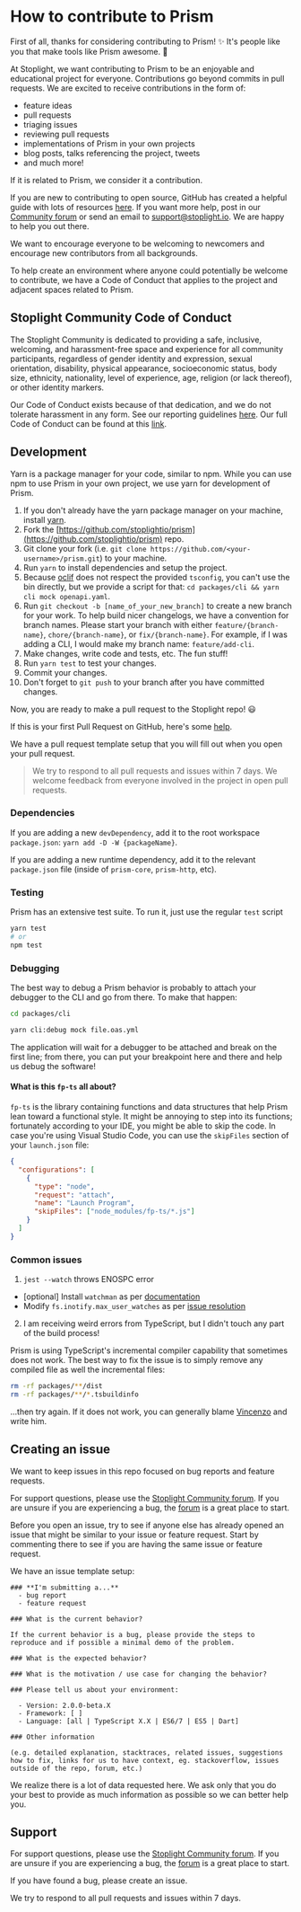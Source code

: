 # How to contribute to Prism

First of all, thanks for considering contributing to Prism! ✨ It's people like you that make tools like Prism awesome. 💖

At Stoplight, we want contributing to Prism to be an enjoyable and educational project for everyone. Contributions go beyond commits in pull requests. We are excited to receive contributions in the form of:

- feature ideas
- pull requests
- triaging issues
- reviewing pull requests
- implementations of Prism in your own projects
- blog posts, talks referencing the project, tweets
- and much more!

If it is related to Prism, we consider it a contribution.

If you are new to contributing to open source, GitHub has created a helpful guide with lots of resources [here](https://opensource.guide/how-to-contribute/). If you want more help, post in our [Community forum](https://community.stoplight.io/c/open-source) or send an email to [support@stoplight.io](mailto:support@stoplight.io). We are happy to help you out there.

We want to encourage everyone to be welcoming to newcomers and encourage new contributors from all backgrounds.

To help create an environment where anyone could potentially be welcome to contribute, we have a Code of Conduct that applies to the project and adjacent spaces related to Prism.

## Stoplight Community Code of Conduct

The Stoplight Community is dedicated to providing a safe, inclusive, welcoming, and harassment-free space and experience for all community participants, regardless of gender identity and expression, sexual orientation, disability, physical appearance, socioeconomic status, body size, ethnicity, nationality, level of experience, age, religion (or lack thereof), or other identity markers.

Our Code of Conduct exists because of that dedication, and we do not tolerate harassment in any form. See our reporting guidelines [here](https://github.com/stoplightio/code-of-conduct/blob/master/incident-reporting.md). Our full Code of Conduct can be found at this [link](https://github.com/stoplightio/code-of-conduct/blob/master/long-form-code-of-conduct.md#long-form-code-of-conduct).

## Development

Yarn is a package manager for your code, similar to npm. While you can use npm to use Prism in your own project, we use yarn for development of Prism.

1. If you don't already have the yarn package manager on your machine, install [yarn](https://yarnpkg.com/lang/en/docs/install/).
2. Fork the [https://github.com/stoplightio/prism](https://github.com/stoplightio/prism) repo.
3. Git clone your fork (i.e. `git clone https://github.com/<your-username>/prism.git`) to your machine.
4. Run `yarn` to install dependencies and setup the project.
5. Because [oclif](https://oclif.io) does not respect the provided `tsconfig`, you can't use the bin directly, but we provide a script for that: `cd packages/cli && yarn cli mock openapi.yaml`.
6. Run `git checkout -b [name_of_your_new_branch]` to create a new branch for your work. To help build nicer changelogs, we have a convention for branch names. Please start your branch with either `feature/{branch-name}`, `chore/{branch-name}`, or `fix/{branch-name}`. For example, if I was adding a CLI, I would make my branch name: `feature/add-cli`.
7. Make changes, write code and tests, etc. The fun stuff!
8. Run `yarn test` to test your changes.
9. Commit your changes.
10. Don't forget to `git push` to your branch after you have committed changes.

Now, you are ready to make a pull request to the Stoplight repo! 😃

If this is your first Pull Request on GitHub, here's some [help](https://egghead.io/lessons/javascript-how-to-create-a-pull-request-on-github).

We have a pull request template setup that you will fill out when you open your pull request.

> We try to respond to all pull requests and issues within 7 days. We welcome feedback from everyone involved in the project in open pull requests.

### Dependencies

If you are adding a new `devDependency`, add it to the root workspace `package.json`: `yarn add -D -W {packageName}`.

If you are adding a new runtime dependency, add it to the relevant `package.json` file (inside of `prism-core`, `prism-http`, etc).

### Testing

Prism has an extensive test suite. To run it, just use the regular `test` script

```bash
yarn test
# or
npm test
```

### Debugging

The best way to debug a Prism behavior is probably to attach your debugger to the CLI and go from there. To make that happen:

```bash
cd packages/cli

yarn cli:debug mock file.oas.yml
```

The application will wait for a debugger to be attached and break on the first line; from there, you can put your breakpoint here and there and help us debug the software!

#### What is this `fp-ts` all about?

`fp-ts` is the library containing functions and data structures that help Prism lean toward a functional style. It might be annoying to step into its functions; fortunately according to your IDE, you might be able to skip the code. In case you're using Visual Studio Code, you can use the `skipFiles` section of your `launch.json` file:

```json
{
  "configurations": [
    {
      "type": "node",
      "request": "attach",
      "name": "Launch Program",
      "skipFiles": ["node_modules/fp-ts/*.js"]
    }
  ]
}

```

### Common issues

1. `jest --watch` throws ENOSPC error

- [optional] Install `watchman` as per [documentation](https://facebook.github.io/watchman/docs/install.html#installing-from-source)
- Modify `fs.inotify.max_user_watches` as per [issue resolution](https://github.com/facebook/jest/issues/3254)

2. I am receiving weird errors from TypeScript, but I didn't touch any part of the build process!

Prism is using TypeScript's incremental compiler capability that sometimes does not work. The best way to fix the issue is to simply remove any compiled file as well the incremental files:

```sh
rm -rf packages/**/dist
rm -rf packages/**/*.tsbuildinfo
```

…then try again. If it does not work, you can generally blame [Vincenzo](https://github.com/XVincentX) and write him.

## Creating an issue

We want to keep issues in this repo focused on bug reports and feature requests.

For support questions, please use the [Stoplight Community forum](https://community.stoplight.io/c/open-source). If you are unsure if you are experiencing a bug, the [forum](https://community.stoplight.io/c/open-source) is a great place to start.

Before you open an issue, try to see if anyone else has already opened an issue that might be similar to your issue or feature request. Start by commenting there to see if you are having the same issue or feature request.

We have an issue template setup:

```
### **I'm submitting a...**
  - bug report
  - feature request

### What is the current behavior?

If the current behavior is a bug, please provide the steps to reproduce and if possible a minimal demo of the problem.

### What is the expected behavior?

### What is the motivation / use case for changing the behavior?

### Please tell us about your environment:

  - Version: 2.0.0-beta.X
  - Framework: [ ]
  - Language: [all | TypeScript X.X | ES6/7 | ES5 | Dart]

### Other information

(e.g. detailed explanation, stacktraces, related issues, suggestions how to fix, links for us to have context, eg. stackoverflow, issues outside of the repo, forum, etc.)
```

We realize there is a lot of data requested here. We ask only that you do your best to provide as much information as possible so we can better help you.

## Support

For support questions, please use the [Stoplight Community forum](https://community.stoplight.io/c/open-source). If you are unsure if you are experiencing a bug, the [forum](https://community.stoplight.io/c/open-source) is a great place to start.

If you have found a bug, please create an issue.

We try to respond to all pull requests and issues within 7 days.
